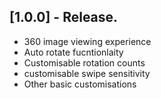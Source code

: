 ## [1.0.0] - Release.

* 360 image viewing experience
* Auto rotate fucntionlaity
* Customisable rotation counts
* customisable swipe sensitivity
* Other basic customisations
